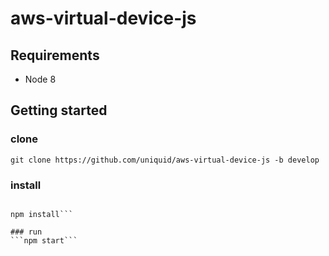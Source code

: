 # aws-virtual-device-js 

## Requirements  
- Node 8  

## Getting started
### clone
```git clone https://github.com/uniquid/aws-virtual-device-js -b develop```

### install
```cd ./aws-virtual-device-js

npm install```

### run
```npm start```
